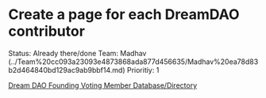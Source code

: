# Create a page for each DreamDAO contributor

Status: Already there/done
Team: Madhav (../Team%20cc093a23093e4873868ada877d456635/Madhav%20ea78d83b2d464840bd129ac9ab9bbf14.md)
Prioritiy: 1

[Dream DAO Founding Voting Member Database/Directory](../../../Evergreen%20Documents%20976d2984e99f4146b4283457a2303a7c/Evergreen%20Documents%20Database%20db1ccc6322ae474dba4b59d6b687d080/Dream%20DAO%20Founding%20Voting%20Member%20Database%20Director%20353cd716a7f64dbc95acae74e661dbf4.md)
